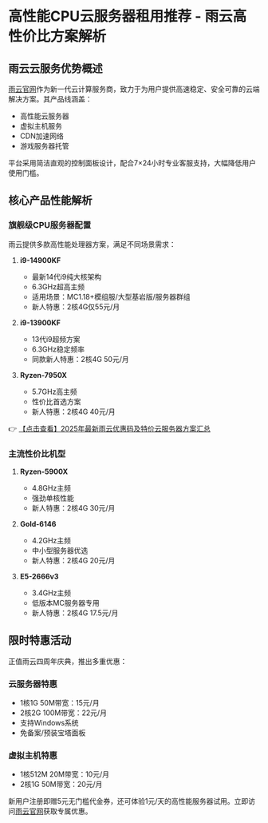 # 高性能CPU云服务器租用推荐 - 雨云高性价比方案解析

## 雨云云服务优势概述

[雨云官网](https://bit.ly/RainYun)作为新一代云计算服务商，致力于为用户提供高速稳定、安全可靠的云端解决方案。其产品线涵盖：

- 高性能云服务器
- 虚拟主机服务
- CDN加速网络
- 游戏服务器托管

平台采用简洁直观的控制面板设计，配合7×24小时专业客服支持，大幅降低用户使用门槛。

## 核心产品性能解析

### 旗舰级CPU服务器配置

雨云提供多款高性能处理器方案，满足不同场景需求：

1. **i9-14900KF**  
   - 最新14代i9纯大核架构
   - 6.3GHz超高主频
   - 适用场景：MC1.18+模组服/大型基岩版/服务器群组
   - 新人特惠：2核4G仅55元/月

2. **i9-13900KF**  
   - 13代i9超频方案
   - 6.3GHz稳定频率
   - 同款新人特惠：2核4G 50元/月

3. **Ryzen-7950X**  
   - 5.7GHz高主频
   - 性价比首选方案
   - 新人特惠：2核4G 40元/月

👉 [【点击查看】2025年最新雨云优惠码及特价云服务器方案汇总](https://bit.ly/RainYun)

### 主流性价比机型

1. **Ryzen-5900X**  
   - 4.8GHz主频
   - 强劲单核性能
   - 新人特惠：2核4G 30元/月

2. **Gold-6146**  
   - 4.2GHz主频
   - 中小型服务器优选
   - 新人特惠：2核4G 20元/月

3. **E5-2666v3**  
   - 3.4GHz主频
   - 低版本MC服务器专用
   - 新人特惠：2核4G 17.5元/月

## 限时特惠活动

正值雨云四周年庆典，推出多重优惠：

### 云服务器特惠
- 1核1G 50M带宽：15元/月
- 2核2G 100M带宽：22元/月
- 支持Windows系统
- 免备案/预装宝塔面板

### 虚拟主机特惠
- 1核512M 20M带宽：10元/月  
- 2核1G 50M带宽：20元/月

新用户注册即赠5元无门槛代金券，还可体验1元/天的高性能服务器试用。立即访问[雨云官网](https://bit.ly/RainYun)获取专属优惠。